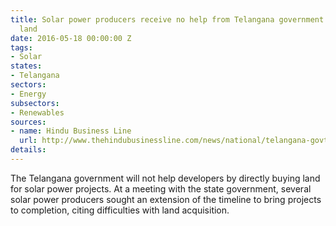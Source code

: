 ```yaml
---
title: Solar power producers receive no help from Telangana government to acquire
  land
date: 2016-05-18 00:00:00 Z
tags:
- Solar
states:
- Telangana
sectors:
- Energy
subsectors:
- Renewables
sources:
- name: Hindu Business Line
  url: http://www.thehindubusinessline.com/news/national/telangana-govt-not-to-acquire-land-for-solar-power-developers/article8595472.ece
details: 
---
```


The Telangana government will not help developers by directly buying land for solar power projects. At a meeting with the state government, several solar power producers sought an extension of the timeline to bring projects to completion, citing difficulties with land acquisition.
